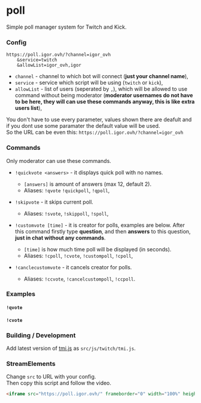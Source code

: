 # poll

Simple poll manager system for Twitch and Kick. 

### Config

```
https://poll.igor.ovh/?channel=igor_ovh
    &service=twitch
    &allowList=igor_ovh,igor
```

- `channel` - channel to which bot will connect (**just your channel name**),
- `service` - service which script will be using (`twitch` or `kick`),
- `allowList` - list of users (seperated by `,`), which will be allowed to use command without being moderator (**moderator usernames do not have to be here, they will can use these commands anyway, this is like extra users list**),

You don't have to use every parameter, values shown there are deafult and if you dont use some paramater the default value will be used.  
So the URL can be even this: `https://poll.igor.ovh/?channel=igor_ovh`

### Commands

Only moderator can use these commands.

- `!quickvote <answers>` - it displays quick poll with no names.  
  - `[answers]` is amount of answers (max 12, default 2).  
  - Aliases: `!qvote` `!quickpoll`, `!qpoll`,  

- `!skipvote` - it skips current poll.  
  - Aliases: `!svote`, `!skippoll`, `!spoll`,  

- `!customvote [time]` - it is creator for polls, examples are below. After this command firstly type **question**, and then **answers** to this question, **just in chat without any commands**.
  - `[time]` is how much time poll will be displayed (in seconds).  
  - Aliases: `!cpoll`, `!cvote`, `!custompoll`, `!cpoll`,  

- `!canclecustomvote` - it cancels creator for polls.
  - Aliases: `!ccvote`, `!cancelcustompoll`, `!ccpoll`.

### Examples

#### `!qvote`

#### `!cvote`

### Building / Development

Add latest version of [tmi.js](https://tmijs.com/) as `src/js/twitch/tmi.js`.

### StreamElements

Change `src` to URL with your config.  
Then copy this script and follow the video.
```html
<iframe src="https://poll.igor.ovh/" frameborder="0" width="100%" height="100%">
```